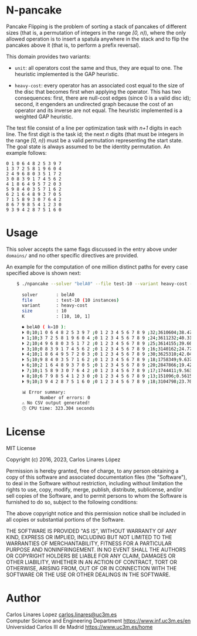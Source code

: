 # N-pancake #

Pancake Flipping is the problem of sorting a stack of pancakes of different
sizes (that is, a permutation of integers in the range *[0, n)*), where the only
allowed operation is to insert a spatula anywhere in the stack and to flip the
pancakes above it (that is, to perform a prefix reversal). 

This domain provides two variants:

* `unit`: all operators cost the same and thus, they are equal to one. The
  heuristic implemented is the GAP heuristic.
  
* `heavy-cost`: every operator has an associated cost equal to the size of the
  disc that becomes first when applying the operator. This has two consequences:
  first, there are null-cost edges (since 0 is a valid disc id); second, it
  engenders an undirected graph because the cost of an operator and its inverse
  are not equal. The heuristic implemented is a weighted GAP heuristic.

The test file consist of a line per optimization task with *n+1* digits in each
line. The first digit is the task id; the next *n* digits (that must be integers
in the range *[0, n)*) must be a valid permutation representing the start state.
The goal state is always assumed to be the identity permutation. An example
follows:

``` text
0 1 0 6 4 8 2 5 3 9 7
1 3 7 2 5 8 1 9 6 0 4
2 4 9 6 8 0 3 5 1 7 2
3 0 8 3 9 1 7 4 5 6 2
4 1 8 6 4 9 5 7 2 0 3
5 9 8 4 0 3 5 7 1 6 2
6 2 1 6 4 8 9 3 7 0 5
7 1 5 8 9 3 0 7 6 4 2
8 6 7 9 8 5 4 1 2 3 0
9 3 9 4 2 8 7 5 1 6 0
```

# Usage #

This solver accepts the same flags discussed in the entry above under `domains/`
and no other specific directives are provided.

An example for the computation of one million distinct paths for every case
specified above is shown next:

``` sh
    $ ./npancake --solver "belA0" --file test-10 --variant heavy-cost --k 10
    
      solver       : belA0
      file         : test-10 (10 instances)
      variant      : heavy-cost
      size         : 10
      K            : [10, 10, 1] 

      ⏺ belA0 ( k=10 ): 
      ⏵ 0;10;1 0 6 4 8 2 5 3 9 7 ;0 1 2 3 4 5 6 7 8 9 ;32;3610604;38.47;BELA*;✔ No error
      ⏵ 1;10;3 7 2 5 8 1 9 6 0 4 ;0 1 2 3 4 5 6 7 8 9 ;24;3611232;40.3153;BELA*;✔ No error
      ⏵ 2;10;4 9 6 8 0 3 5 1 7 2 ;0 1 2 3 4 5 6 7 8 9 ;25;3614155;39.6024;BELA*;✔ No error
      ⏵ 3;10;0 8 3 9 1 7 4 5 6 2 ;0 1 2 3 4 5 6 7 8 9 ;16;3140162;24.7753;BELA*;✔ No error
      ⏵ 4;10;1 8 6 4 9 5 7 2 0 3 ;0 1 2 3 4 5 6 7 8 9 ;30;3625310;42.0401;BELA*;✔ No error
      ⏵ 5;10;9 8 4 0 3 5 7 1 6 2 ;0 1 2 3 4 5 6 7 8 9 ;18;1758349;9.63701;BELA*;✔ No error
      ⏵ 6;10;2 1 6 4 8 9 3 7 0 5 ;0 1 2 3 4 5 6 7 8 9 ;20;2847866;19.4298;BELA*;✔ No error
      ⏵ 7;10;1 5 8 9 3 0 7 6 4 2 ;0 1 2 3 4 5 6 7 8 9 ;17;1744411;9.56371;BELA*;✔ No error
      ⏵ 8;10;6 7 9 8 5 4 1 2 3 0 ;0 1 2 3 4 5 6 7 8 9 ;13;151096;0.561578;BELA*;✔ No error
      ⏵ 9;10;3 9 4 2 8 7 5 1 6 0 ;0 1 2 3 4 5 6 7 8 9 ;18;3104798;23.7006;BELA*;✔ No error

      📊 Error summary: 
             Number of errors: 0
      ⚠ No CSV output generated!
      🕒 CPU time: 323.304 seconds
```


# License #

MIT License

Copyright (c) 2016, 2023, Carlos Linares López

Permission is hereby granted, free of charge, to any person obtaining a copy
of this software and associated documentation files (the "Software"), to deal
in the Software without restriction, including without limitation the rights
to use, copy, modify, merge, publish, distribute, sublicense, and/or sell
copies of the Software, and to permit persons to whom the Software is
furnished to do so, subject to the following conditions:

The above copyright notice and this permission notice shall be included in all
copies or substantial portions of the Software.

THE SOFTWARE IS PROVIDED "AS IS", WITHOUT WARRANTY OF ANY KIND, EXPRESS OR
IMPLIED, INCLUDING BUT NOT LIMITED TO THE WARRANTIES OF MERCHANTABILITY,
FITNESS FOR A PARTICULAR PURPOSE AND NONINFRINGEMENT. IN NO EVENT SHALL THE
AUTHORS OR COPYRIGHT HOLDERS BE LIABLE FOR ANY CLAIM, DAMAGES OR OTHER
LIABILITY, WHETHER IN AN ACTION OF CONTRACT, TORT OR OTHERWISE, ARISING FROM,
OUT OF OR IN CONNECTION WITH THE SOFTWARE OR THE USE OR OTHER DEALINGS IN THE
SOFTWARE.


# Author #

Carlos Linares Lopez <carlos.linares@uc3m.es>  
Computer Science and Engineering Department <https://www.inf.uc3m.es/en>  
Universidad Carlos III de Madrid <https://www.uc3m.es/home>
